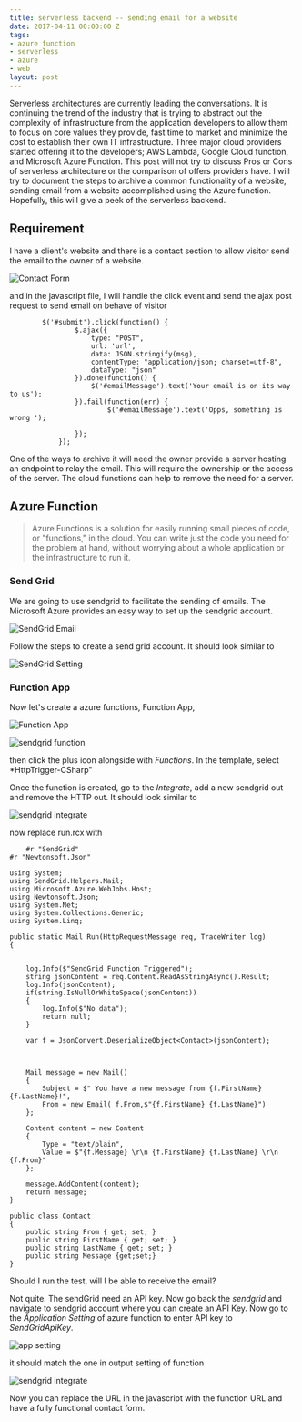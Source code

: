 ```yaml
---
title: serverless backend -- sending email for a website
date: 2017-04-11 00:00:00 Z
tags:
- azure function
- serverless
- azure
- web
layout: post
---
```


 Serverless architectures are currently leading the conversations. It is continuing the trend of the industry that is trying to abstract out the complexity of infrastructure from the application developers to allow them to focus on core values they provide, fast time to market and minimize the cost to establish their own IT infrastructure. Three major cloud providers started offering it to the developers; AWS Lambda, Google Cloud function, and Microsoft Azure Function. This post will not try to discuss Pros or Cons of serverless architecture or the comparison of offers providers have. I will try to document the steps to archive a common functionality of a website, sending email from a website accomplished using the Azure function. Hopefully, this will give a peek of the serverless backend. 
<!--more-->

## Requirement

  I have a client's website and there is a contact section to allow visitor send the email to the owner of a website.

  ![Contact Form](/images/2017/4/form.png) 

  and in the javascript file, I will handle the click event and send the ajax post request to send email on behave of visitor

~~~
        $('#submit').click(function() {
                $.ajax({
                    type: "POST",
                    url: 'url',
                    data: JSON.stringify(msg),
                    contentType: "application/json; charset=utf-8",
                    dataType: "json"
                }).done(function() {
                    $('#emailMessage').text('Your email is on its way to us');
                }).fail(function(err) {
                        $('#emailMessage').text('Opps, something is wrong ');
                    
                });
            }); 
~~~

  One of the ways to archive it will need the owner provide a server hosting an endpoint to relay the email. This will require the ownership or the access of the server. The cloud functions can help to remove the need for a server. 

 
## Azure Function


  >Azure Functions is a solution for easily running small pieces of code, or "functions," in the cloud. You can write just the code you need for the problem at hand, without worrying about a whole application or the infrastructure to run it. 

### Send Grid

We are going to use sendgrid to facilitate the sending of emails. The Microsoft Azure provides an easy way to set up the sendgrid account.

![SendGrid Email](/images/2017/4/SendGrid_Email.png) 

Follow the steps to create a send grid account. It should look similar to 

![SendGrid Setting](/images/2017/4/SendGridSettings.png) 

### Function App

Now let's create a azure functions, Function App,

![Function App](/images/2017/4/Function_App.png) 

![sendgrid function](/images/2017/4/demosendgriddemo.png) 

then click the plus icon alongside with *Functions*. In the template, select *HttpTrigger-CSharp"

Once the function is created, go to the *Integrate*, add a new sendgrid out and remove the HTTP out. It should look similar to

![sendgrid integrate](/images/2017/4/HttpTriggerCSharp.png) 

now replace run.rcx with

~~~
    #r "SendGrid"
#r "Newtonsoft.Json"

using System;
using SendGrid.Helpers.Mail;
using Microsoft.Azure.WebJobs.Host;
using Newtonsoft.Json;
using System.Net;
using System.Collections.Generic;
using System.Linq;

public static Mail Run(HttpRequestMessage req, TraceWriter log)
{

    
    log.Info($"SendGrid Function Triggered");
    string jsonContent = req.Content.ReadAsStringAsync().Result;
    log.Info(jsonContent);
    if(string.IsNullOrWhiteSpace(jsonContent))
    {
        log.Info($"No data");
        return null;
    }

    var f = JsonConvert.DeserializeObject<Contact>(jsonContent);



    Mail message = new Mail()
    {
        Subject = $" You have a new message from {f.FirstName} {f.LastName}!",
        From = new Email( f.From,$"{f.FirstName} {f.LastName}")
    };

    Content content = new Content
    {
        Type = "text/plain",
        Value = $"{f.Message} \r\n {f.FirstName} {f.LastName} \r\n {f.From}"
    };

    message.AddContent(content);    
    return message;
}

public class Contact
{
    public string From { get; set; }
    public string FirstName { get; set; }
    public string LastName { get; set; }
    public string Message {get;set;}
}
~~~

Should I run the test, will I be able to receive the email?

Not quite. The sendGrid need an API key. Now go back the *sendgrid* and navigate to sendgrid account where you can create an API Key.
Now go to the *Application Setting* of azure function to enter API key to *SendGridApiKey*.

![app setting](/images/2017/4/Application_settings.png) 

it should match the one in output setting of function

![sendgrid integrate](/images/2017/4/HttpTriggerCSharp.png) 

Now you can replace the URL in the javascript with the function URL and have a fully functional contact form.

